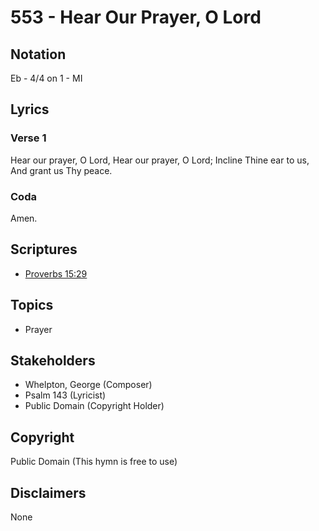 # 553 - Hear Our Prayer, O Lord

## Notation

Eb - 4/4 on 1 - MI

## Lyrics

### Verse 1

Hear our prayer, O Lord, Hear our prayer, O Lord; Incline Thine ear to us, And grant us Thy peace. 

### Coda

Amen. 


## Scriptures

- [Proverbs 15:29](https://www.biblegateway.com/passage/?search=Proverbs%2015%3A29)

## Topics

- Prayer

## Stakeholders

- Whelpton, George (Composer)
- Psalm 143 (Lyricist)
- Public Domain (Copyright Holder)

## Copyright

Public Domain
(This hymn is free to use)

## Disclaimers

None

